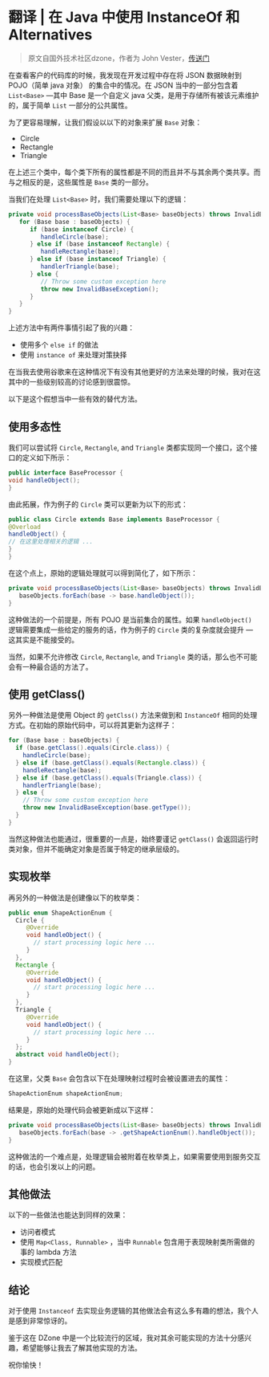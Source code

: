 # 翻译 | 在 Java 中使用 InstanceOf 和 Alternatives

> 原文自国外技术社区dzone，作者为 John Vester，[传送门](https://dzone.com/articles/using-instanceof-and-alternatives-within-java)

在查看客户的代码库的时候，我发现在开发过程中存在将 JSON 数据映射到 POJO（简单 java 对象） 的集合中的情况。在 JSON 当中的一部分包含着 `List<Base>` —其中 Base 是一个自定义 java 父类，是用于存储所有被该元素维护的，属于简单 `List` 一部分的公共属性。

为了更容易理解，让我们假设以以下的对象来扩展 `Base` 对象：

- Circle
- Rectangle
- Triangle

在上述三个类中，每个类下所有的属性都是不同的而且并不与其余两个类共享。而与之相反的是，这些属性是 `Base` 类的一部分。

当我们在处理 `List<Base>` 时，我们需要处理以下的逻辑：

```java
private void processBaseObjects(List<Base> baseObjects) throws InvalidBaseException {
   for (Base base : baseObjects) {
      if (base instanceof Circle) {
         handleCircle(base);
      } else if (base instanceof Rectangle) {
         handleRectangle(base);
      } else if (base instanceof Triangle) {
         handlerTriangle(base);
      } else {
         // Throw some custom exception here
         throw new InvalidBaseException();
      }
   }
}
```

上述方法中有两件事情引起了我的兴趣：

- 使用多个 `else if` 的做法
- 使用 `instance of` 来处理对策抉择

在当我去使用谷歌来在这种情况下有没有其他更好的方法来处理的时候，我对在这其中的一些级别较高的讨论感到很震惊。

以下是这个假想当中一些有效的替代方法。

## 使用多态性

我们可以尝试将 `Circle`, `Rectangle`, and `Triangle` 类都实现同一个接口，这个接口的定义如下所示：

```java
public interface BaseProcessor {
void handleObject();
}
```

由此拓展，作为例子的 `Circle` 类可以更新为以下的形式：

``` java
public class Circle extends Base implements BaseProcessor {
@Overload
handleObject() {
// 在这里处理相关的逻辑 ...
}
}
```

在这个点上，原始的逻辑处理就可以得到简化了，如下所示：

``` java
private void processBaseObjects(List<Base> baseObjects) throws InvalidBaseException {
   baseObjects.forEach(base -> base.handleObject());
}
```

这种做法的一个前提是，所有 POJO 是当前集合的属性。如果 `handleObject()` 逻辑需要集成一些给定的服务的话，作为例子的 `Circle` 类的复杂度就会提升 — 这其实是不能接受的。

当然，如果不允许修改 `Circle`, `Rectangle`, and `Triangle` 类的话，那么也不可能会有一种最合适的方法了。

## 使用 getClass()

另外一种做法是使用 Object 的 `getClss()` 方法来做到和  `InstanceOf` 相同的处理方式。在初始的原始代码中，可以将其更新为这样子：

``` java
for (Base base : baseObjects) {
  if (base.getClass().equals(Circle.class)) {
    handleCircle(base);
  } else if (base.getClass().equals(Rectangle.class)) {
    handleRectangle(base);
  } else if (base.getClass().equals(Triangle.class)) {
    handlerTriangle(base);
  } else {
    // Throw some custom exception here
    throw new InvalidBaseException(base.getType());
  }
}
```

当然这种做法也能通过，很重要的一点是，始终要谨记 `getClass()` 会返回运行时类对象，但并不能确定对象是否属于特定的继承层级的。

## 实现枚举

再另外的一种做法是创建像以下的枚举类：

```java
public enum ShapeActionEnum {
  Circle {
     @Override
     void handleObject() {
       // start processing logic here ...
     }
  }, 
  Rectangle {
     @Override
     void handleObject() {
       // start processing logic here ...
     }
  },  
  Triangle {
     @Override
     void handleObject() {
       // start processing logic here ...
     }
  };
  abstract void handleObject();
}
```

在这里，父类 `Base` 会包含以下在处理映射过程时会被设置进去的属性：

``` java
ShapeActionEnum shapeActionEnum;
```

结果是，原始的处理代码会被更新成以下这样：

``` java
private void processBaseObjects(List<Base> baseObjects) throws InvalidBaseException {
   baseObjects.forEach(base -> .getShapeActionEnum().handleObject());
}
```

这种做法的一个难点是，处理逻辑会被附着在枚举类上，如果需要使用到服务交互的话，也会引发以上的问题。

## 其他做法

以下的一些做法也能达到同样的效果：

- 访问者模式
- 使用 `Map<Class, Runnable>` ，当中 `Runnable` 包含用于表现映射类所需做的事的 lambda 方法
- 实现模式匹配

## 结论

对于使用 `Instanceof` 去实现业务逻辑的其他做法会有这么多有趣的想法，我个人是感到非常惊讶的。

鉴于这在 DZone 中是一个比较流行的区域，我对其余可能实现的方法十分感兴趣，希望能够让我去了解其他实现的方法。

祝你愉快！